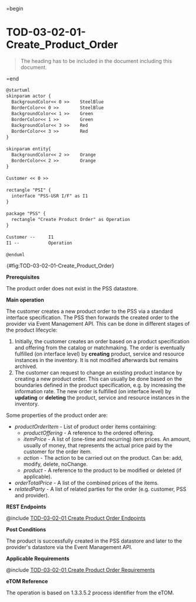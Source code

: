 =begin

# TOD-03-02-01-Create_Product_Order

> The heading has to be included in the document including this document.

=end

```plantuml
@startuml
skinparam actor {
  BackgroundColor<< 0 >> 	SteelBlue
  BorderColor<< 0 >> 		SteelBlue
  BackgroundColor<< 1 >> 	Green
  BorderColor<< 1 >> 		Green
  BackgroundColor<< 3 >> 	Red
  BorderColor<< 3 >> 		Red
}

skinparam entity{
  BackgroundColor<< 2 >> 	Orange
  BorderColor<< 2 >> 		Orange
}

Customer << 0 >> 

rectangle "PSI" {
  interface "PSS-USR I/F" as I1
}

package "PSS" {
  rectangle "Create Product Order" as Operation
}

Customer --	    I1
I1 --           Operation

@enduml

```

![**TOD-03-02-01**: Create Product Order](../../common/pixel.png){#fig:TOD-03-02-01-Create_Product_Order}

**Prerequisites**

The product order does not exist in the PSS datastore.

**Main operation**

The customer creates a new product order to the PSS via a standard interface specification.
The PSS then forwards the created order to the provider via Event Management API.
This can be done in different stages of the product lifecycle:

1. Initially, the customer creates an order based on a product specification and offering from the catalog or matchmaking.
  The order is eventually fulfilled (on interface level) by **creating** product, service and resource instances in the inventory.
  It is not modified afterwards but remains archived.
2. The customer can request to change an existing product instance by creating a new product order.
  This can usually be done based on the boundaries defined in the product specification, e.g. by increasing the information rate.
  The new order is fulfilled (on interface level) by **updating** or **deleting** the product, service and resource instances in the inventory.

Some properties of the product order are:

* *productOrderItem* - List of product order items containing:
  * *productOffering* - A reference to the ordered offering.
  * *itemPrice* - A list of (one-time and recurring) item prices.
    An amount, usually of money, that represents the actual price paid by the customer for the order item.
  * *action* - The action to be carried out on the product.
    Can be: add, modify, delete, noChange.
  * *product* - A reference to the product to be modified or deleted (if applicable).
* *orderTotalPrice* - A list of the combined prices of the items.
* *relatedParty* - A list of related parties for the order (e.g. customer, PSS and provider).

**REST Endpoints**

@include [TOD-03-02-01 Create Product Order Endpoints](endpoints/TOD-03-02-01-Create_Product_Order-endpoints.md)

**Post Conditions**

The product is successfully created in the PSS datastore and later to the provider's datastore via the Event Management API.

**Applicable Requirements**

@include [TOD-03-02-01 Create Product Order Requirements](requirements/TOD-03-02-01-Create_Product_Order-requirements.md)

**eTOM Reference**

The operation is based on 1.3.3.5.2 process identifier from the eTOM.

